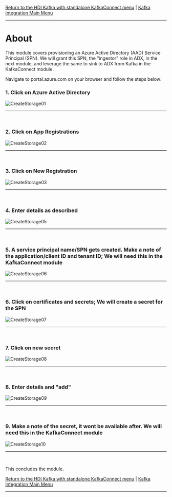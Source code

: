 

[Return to the HDI Kafka with standalone KafkaConnect menu](README.md) | [Kafka Integration Main Menu](../README.md) <hr>

# About

This module covers provisioning an Azure Active Directory (AAD) Service Principal (SPN).  We will grant this SPN, the "ingestor" role in ADX, in the next module, and leverage the same to sink to ADX from Kafka in the KafkaConnect module.<br>

Navigate to portal.azure.com on your browser and follow the steps below:<br>

### 1. Click on Azure Active Directory
![CreateStorage01](images/01-spn-01.png)
<br>
<hr>
<br>

### 2. Click on App Registrations
![CreateStorage02](images/01-spn-02.png)
<br>
<hr>
<br>

### 3. Click on New Registration
![CreateStorage03](images/01-spn-03.png)
<br>
<hr>
<br>


### 4. Enter details as described
![CreateStorage05](images/01-spn-04.png)
<br>
<hr>
<br>

### 5. A service principal name/SPN gets created.  Make a note of the application/client ID and tenant ID; We will need this in the KafkaConnect module
![CreateStorage06](images/01-spn-05.png)
<br>
<hr>
<br>

### 6. Click on certificates and secrets; We will create a secret for the SPN
![CreateStorage07](images/01-spn-06.png)
<br>
<hr>
<br>

### 7. Click on new secret
![CreateStorage08](images/01-spn-07.png)
<br>
<hr>
<br>

### 8. Enter details and "add"
![CreateStorage09](images/01-spn-08.png)
<br>
<hr>
<br>

### 9. Make a note of the secret, it wont be available after.  We will need this in the KafkaConnect module
![CreateStorage10](images/01-spn-09.png)
<br>
<hr>
<br>


This concludes the module.<br>


[Return to the HDI Kafka with standalone KafkaConnect menu](README.md) | [Kafka Integration Main Menu](../README.md) <hr>
